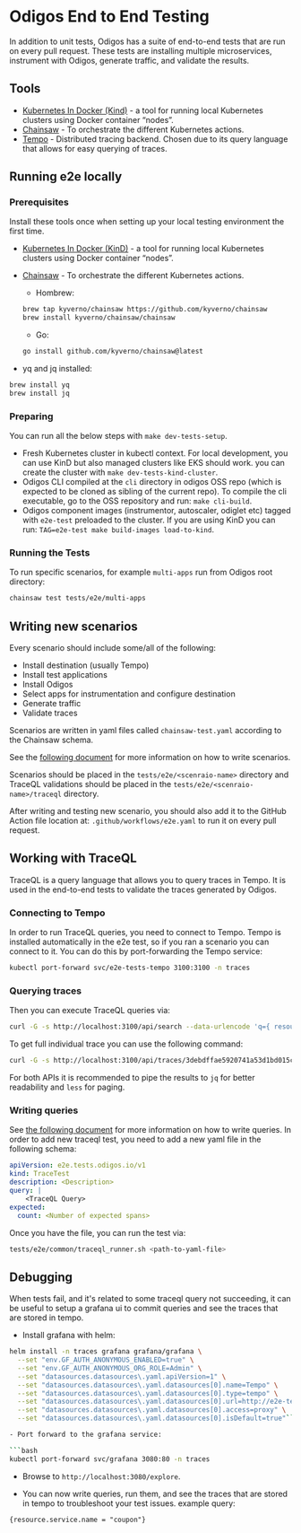 # Odigos End to End Testing

In addition to unit tests, Odigos has a suite of end-to-end tests that are run on every pull request.
These tests are installing multiple microservices, instrument with Odigos, generate traffic, and validate the results.

## Tools

- [Kubernetes In Docker (Kind)](https://kind.sigs.k8s.io/) - a tool for running local Kubernetes clusters using Docker container “nodes”.
- [Chainsaw](https://kyverno.github.io/chainsaw/) - To orchestrate the different Kubernetes actions.
- [Tempo](https://github.com/grafana/tempo) - Distributed tracing backend. Chosen due to its query language that allows for easy querying of traces.

## Running e2e locally

### Prerequisites

Install these tools once when setting up your local testing environment the first time.

- [Kubernetes In Docker (KinD)](https://kind.sigs.k8s.io/) - a tool for running local Kubernetes clusters using Docker container “nodes”.

- [Chainsaw](https://kyverno.github.io/chainsaw/) - To orchestrate the different Kubernetes actions.
  - Hombrew:

  ```bash
  brew tap kyverno/chainsaw https://github.com/kyverno/chainsaw
  brew install kyverno/chainsaw/chainsaw
  ```

  - Go:

  ```bash
  go install github.com/kyverno/chainsaw@latest
  ```

- yq and jq installed:

```bash
brew install yq
brew install jq
```

### Preparing

You can run all the below steps with `make dev-tests-setup`.

- Fresh Kubernetes cluster in kubectl context. For local development, you can use KinD but also managed clusters like EKS should work. you can create the cluster with `make dev-tests-kind-cluster`.
- Odigos CLI compiled at the `cli` directory in odigos OSS repo (which is expected to be cloned as sibling of the current repo). To compile the cli executable, go to the OSS repository and run: `make cli-build`.
- Odigos component images (instrumentor, autoscaler, odiglet etc) tagged with `e2e-test` preloaded to the cluster. If you are using KinD you can run: `TAG=e2e-test make build-images load-to-kind`.

### Running the Tests

To run specific scenarios, for example `multi-apps` run from Odigos root directory:

```bash
chainsaw test tests/e2e/multi-apps
```

## Writing new scenarios

Every scenario should include some/all of the following:

- Install destination (usually Tempo)
- Install test applications
- Install Odigos
- Select apps for instrumentation and configure destination
- Generate traffic
- Validate traces

Scenarios are written in yaml files called `chainsaw-test.yaml` according to the Chainsaw schema.

See the [following document](https://kyverno.github.io/chainsaw/latest/test/) for more information on how to write scenarios.

Scenarios should be placed in the `tests/e2e/<scenraio-name>` directory and TraceQL validations should be placed in the `tests/e2e/<scenraio-name>/traceql` directory.

After writing and testing new scenario, you should also add it to the GitHub Action file location at:
`.github/workflows/e2e.yaml` to run it on every pull request.

## Working with TraceQL

TraceQL is a query language that allows you to query traces in Tempo.
It is used in the end-to-end tests to validate the traces generated by Odigos.

### Connecting to Tempo

In order to run TraceQL queries, you need to connect to Tempo.
Tempo is installed automatically in the e2e test, so if you ran a scenario you can connect to it.
You can do this by port-forwarding the Tempo service:

```bash
kubectl port-forward svc/e2e-tests-tempo 3100:3100 -n traces
```

### Querying traces

Then you can execute TraceQL queries via:

```bash
curl -G -s http://localhost:3100/api/search --data-urlencode 'q={ resource.odigos.version = "e2e-test"}'
```

To get full individual trace you can use the following command:

```bash
curl -G -s http://localhost:3100/api/traces/3debdffae5920741a53d1bd015c62b29
```

For both APIs it is recommended to pipe the results to `jq` for better readability and `less` for paging.

### Writing queries

See [the following document](https://grafana.com/docs/tempo/latest/traceql/) for more information on how to write queries.
In order to add new traceql test, you need to add a new yaml file in the following schema:

```yaml
apiVersion: e2e.tests.odigos.io/v1
kind: TraceTest
description: <Description>
query: |
    <TraceQL Query>
expected:
  count: <Number of expected spans>
```

Once you have the file, you can run the test via:

```bash
tests/e2e/common/traceql_runner.sh <path-to-yaml-file>
```

## Debugging

When tests fail, and it's related to some traceql query not succeeding, it can be useful to setup a grafana ui to commit queries and see the traces that are stored in tempo.

- Install grafana with helm:

```bash
helm install -n traces grafana grafana/grafana \
  --set "env.GF_AUTH_ANONYMOUS_ENABLED=true" \
  --set "env.GF_AUTH_ANONYMOUS_ORG_ROLE=Admin" \
  --set "datasources.datasources\.yaml.apiVersion=1" \
  --set "datasources.datasources\.yaml.datasources[0].name=Tempo" \
  --set "datasources.datasources\.yaml.datasources[0].type=tempo" \
  --set "datasources.datasources\.yaml.datasources[0].url=http://e2e-tests-tempo:3100" \
  --set "datasources.datasources\.yaml.datasources[0].access=proxy" \
  --set "datasources.datasources\.yaml.datasources[0].isDefault=true"```

- Port forward to the grafana service:

```bash
kubectl port-forward svc/grafana 3080:80 -n traces
```

- Browse to `http://localhost:3080/explore`.

- You can now write queries, run them, and see the traces that are stored in tempo to troubleshoot your test issues. example query:

```
{resource.service.name = "coupon"}
```
